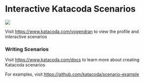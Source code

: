 # Interactive Katacoda Scenarios

[![](http://shields.katacoda.com/katacoda/yogendran/count.svg)](https://www.katacoda.com/yogendran "Get your profile on Katacoda.com")

Visit https://www.katacoda.com/yogendran to view the profile and interactive scenarios

### Writing Scenarios
Visit https://www.katacoda.com/docs to learn more about creating Katacoda scenarios

For examples, visit https://github.com/katacoda/scenario-example
